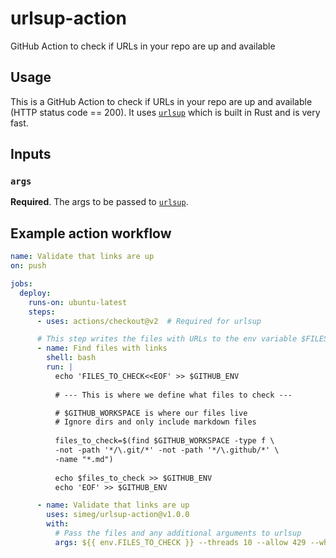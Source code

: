 # urlsup-action
GitHub Action to check if URLs in your repo are up and available

## Usage

This is a GitHub Action to check if URLs in your repo are up and available
(HTTP status code == 200). It uses [`urlsup`](https://github.com/simeg/urlsup)
which is built in Rust and is very fast.

## Inputs

### `args`

**Required**. The args to be passed to
[`urlsup`](https://github.com/simeg/urlsup).

## Example action workflow

```yaml
name: Validate that links are up
on: push

jobs:
  deploy:
    runs-on: ubuntu-latest
    steps:
      - uses: actions/checkout@v2  # Required for urlsup

      # This step writes the files with URLs to the env variable $FILES_TO_CHECK to be used for the later step
      - name: Find files with links
        shell: bash
        run: |
          echo 'FILES_TO_CHECK<<EOF' >> $GITHUB_ENV
          
          # --- This is where we define what files to check ---

          # $GITHUB_WORKSPACE is where our files live
          # Ignore dirs and only include markdown files
          
          files_to_check=$(find $GITHUB_WORKSPACE -type f \
          -not -path '*/\.git/*' -not -path '*/\.github/*' \
          -name "*.md")
          
          echo $files_to_check >> $GITHUB_ENV
          echo 'EOF' >> $GITHUB_ENV

      - name: Validate that links are up
        uses: simeg/urlsup-action@v1.0.0
        with:
          # Pass the files and any additional arguments to urlsup
          args: ${{ env.FILES_TO_CHECK }} --threads 10 --allow 429 --white-list http://localhost
```
